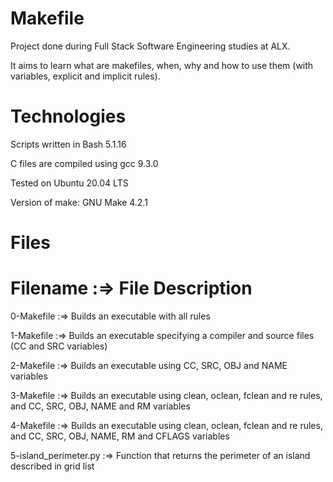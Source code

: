 Makefile
=========

Project done during Full Stack Software Engineering studies at ALX.

It aims to learn what are makefiles, when, why and how to use them (with variables, explicit and implicit rules).

Technologies
=============

Scripts written in Bash 5.1.16

C files are compiled using gcc 9.3.0

Tested on Ubuntu 20.04 LTS

Version of make: GNU Make 4.2.1

Files
======

Filename  :=> File Description
================================

0-Makefile :=>  Builds an executable with all rules

1-Makefile :=> Builds an executable specifying a compiler and source files (CC and SRC variables)

2-Makefile :=> Builds an executable using CC, SRC, OBJ and NAME variables

3-Makefile :=>  Builds an executable using clean, oclean, fclean and re rules, and CC, SRC, OBJ, NAME and RM variables

4-Makefile :=>  Builds an executable using clean, oclean, fclean and re rules, and CC, SRC, OBJ, NAME, RM and CFLAGS variables

5-island_perimeter.py :=>  Function that returns the perimeter of an island described in grid list

